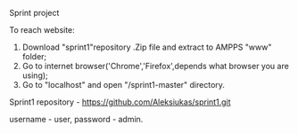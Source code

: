 Sprint project

To reach website:

1. Download "sprint1"repository .Zip file and extract to AMPPS "www" folder; 
2. Go to internet browser('Chrome','Firefox',depends what browser you are using);
3. Go to "localhost" and open "/sprint1-master" directory. 


Sprint1 repository - https://github.com/Aleksiukas/sprint1.git

username - user,
password - admin.
